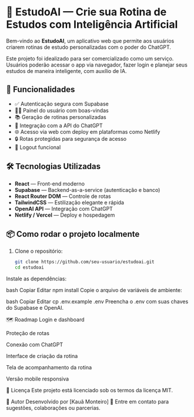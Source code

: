 # 🧠 EstudoAI — Crie sua Rotina de Estudos com Inteligência Artificial

Bem-vindo ao **EstudoAI**, um aplicativo web que permite aos usuários criarem rotinas de estudo personalizadas com o poder do ChatGPT.

Este projeto foi idealizado para ser comercializado como um serviço. Usuários poderão acessar o app via navegador, fazer login e planejar seus estudos de maneira inteligente, com auxílio de IA.

## 🚀 Funcionalidades
- ✅ Autenticação segura com Supabase  
- 🧑‍💻 Painel do usuário com boas-vindas  
- 📚 Geração de rotinas personalizadas  
- 💬 Integração com a API do ChatGPT  
- 🌐 Acesso via web com deploy em plataformas como Netlify  
- 🔒 Rotas protegidas para segurança de acesso  
- 🚪 Logout funcional  

## 🛠️ Tecnologias Utilizadas
- **React** — Front-end moderno  
- **Supabase** — Backend-as-a-service (autenticação e banco)  
- **React Router DOM** — Controle de rotas  
- **TailwindCSS** — Estilização elegante e rápida  
- **OpenAI API** — Integração com ChatGPT  
- **Netlify / Vercel** — Deploy e hospedagem  

## 📦 Como rodar o projeto localmente

1. Clone o repositório:
   ```bash
   git clone https://github.com/seu-usuario/estudoai.git
   cd estudoai
Instale as dependências:

bash
Copiar
Editar
npm install
Copie o arquivo de variáveis de ambiente:

bash
Copiar
Editar
cp .env.example .env
Preencha o .env com suas chaves do Supabase e OpenAI.




🗺️ Roadmap
 Login e dashboard

 Proteção de rotas

 Conexão com ChatGPT

 Interface de criação da rotina

 Tela de acompanhamento da rotina

 Versão mobile responsiva

📄 Licença
Este projeto está licenciado sob os termos da licença MIT.

👥 Autor
Desenvolvido por [Kauã Monteiro] 🚀
Entre em contato para sugestões, colaborações ou parcerias.
